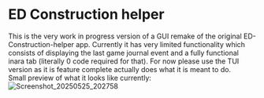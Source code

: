 # ED Construction helper
This is the very work in progress version of a GUI remake of the original ED-Construction-helper app. Currently it has very limited functionality which consists of displaying the last game journal event and a fully functional inara tab (literally 0 code required for that). For now please use the TUI version as it is feature complete actually does what it is meant to do.
<br>
Small preview of what it looks like currently:![Screenshot_20250525_202758](https://github.com/user-attachments/assets/761598c4-600d-4d31-a650-102157979f73)
